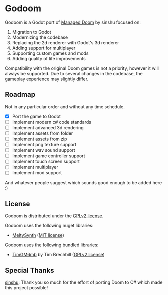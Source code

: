 # Godoom

Godoom is a Godot port of [Managed Doom](https://github.com/sinshu/managed-doom) by sinshu focused on:
1. Migration to Godot
2. Modernizing the codebase
3. Replacing the 2d renderer with Godot's 3d renderer
4. Adding support for multiplayer
5. Supporting custom games and mods
6. Adding quality of life improvements

Compatibility with the original Doom games is not a priority, however it will always be supported.
Due to several changes in the codebase, the gameplay experience may slightly differ.

## Roadmap
Not in any particular order and without any time schedule.

- [x] Port the game to Godot
- [ ] Implement modern c# code standards
- [ ] Implement advanced 3d rendering
- [ ] Implement assets from folder
- [ ] Implement assets from zip
- [ ] Implement png texture support
- [ ] Implement wav sound support
- [ ] Implement game controller support
- [ ] Implement touch screen support
- [ ] Implement multiplayer
- [ ] Implement mod support

And whatever people suggest which sounds good enough to be added here :)

## License

Godoom is distributed under the [GPLv2 license](LICENSE.MD).

Godoom uses the following nuget libraries:
* [MeltySynth](https://github.com/sinshu/meltysynth/) ([MIT license](licenses/LICENSE_MeltySynth.txt))

Godoom uses the following bundled libraries:
* [TimGM6mb](https://musescore.org/en/handbook/soundfonts-and-sfz-files) by Tim Brechbill ([GPLv2 license](licenses/LICENSE_TimGM6mb.txt))

## Special Thanks

[sinshu](https://github.com/sinshu): Thank you so much for the effort of porting Doom to C# which made this project possible!
